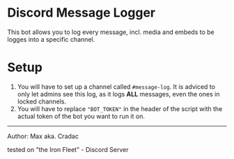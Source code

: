 # Discord Message Logger

This bot allows you to log every message, incl. media and embeds to be logges into a specific channel.

# Setup
1. You will have to set up a channel called `#message-log`. It is adviced to only let admins see this log, as it logs **ALL** messages, even the ones in locked channels.
2. You will have to replace `"BOT_TOKEN"` in the header of the script with the actual token of the bot you want to run it on.

---

Author: Max aka. Cradac

tested on "the Iron Fleet" - Discord Server
